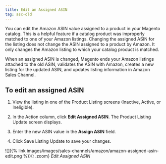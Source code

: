 ```yaml
---
title: Edit an Assigned ASIN
tag: asc-old
---
```


You can edit the Amazon ASIN value assigned to a product in your Magento catalog. This is a helpful feature if a catalog product was improperly matched to one of your Amazon listings. Changing the assigned ASIN for the listing does not change the ASIN assigned to a product by Amazon. It only changes the Amazon listing to which your catalog product is matched.

When an assigned ASIN is changed, Magento ends your Amazon listings attached to the old ASIN, validates the ASIN with Amazon, creates a new listing for the updated ASIN, and updates listing information in Amazon Sales Channel.

## To edit an assigned ASIN

1. View the listing in one of the Product Listing screens (Inactive, Active, or Ineligible).

1. In the Action column, click **Edit Assigned ASIN**. The Product Listing Update screen displays.

1. Enter the new ASIN value in the **Assign ASIN** field.

1. Click <span class="btn">Save Listing Update</span> to save your changes.

![]({% link images/images/sales-channels/amazon/amazon-assigned-asin-edit.png %}){: .zoom}
_Edit Assigned ASIN_
